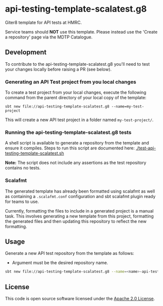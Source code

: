 # api-testing-template-scalatest.g8

Giter8 template for API tests at HMRC.

Service teams should  **NOT** use this template. Please instead use the 'Create a repository' page via the MDTP Catalogue.

## Development
To contribute to the api-testing-template-scalatest.g8 you'll need to test your changes locally before raising a PR (see below).

### Generating an API Test project from you local changes
To create a test project from your local changes, execute the following command from the parent directory of your local copy of the template:

    sbt new file://api-testing-template-scalatest.g8 --name=my-test-project

This will create a new API test project in a folder named `my-test-project/`.

### Running the api-testing-template-scalatest.g8 tests
A shell script is available to generate a repository from the template and ensure it compiles. Steps to run this script are documented here:
[./test-api-testing-template-scalatest.sh](test-api-testing-template-scalatest.sh)

**Note:** The script does not include any assertions as the test repository contains no tests.

### Scalafmt
The generated template has already been formatted using scalafmt as well as containing a `.scalafmt.conf` configuration and sbt scalafmt plugin ready for teams to use.

Currently, formatting the files to include in a generated project is a manual task. This involves generating a new template from this project, formatting the generated files and then updating this repository to reflect the new formatting.

## Usage

Generate a new API test repository from the template as follows:

* Argument <name> must be the desired repository name.

```bash
sbt new file://api-testing-template-scalatest.g8 --name=<name>-api-tests
```

## License

This code is open source software licensed under the [Apache 2.0 License]("http://www.apache.org/licenses/LICENSE-2.0.html").
